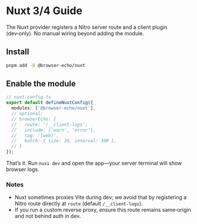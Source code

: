 # Nuxt 3/4 Guide

The Nuxt provider registers a Nitro server route and a client plugin (dev‑only). No manual wiring beyond adding the module.

## Install

```bash
pnpm add -D @browser-echo/nuxt
```

## Enable the module

```ts
// nuxt.config.ts
export default defineNuxtConfig({
  modules: ['@browser-echo/nuxt'],
  // optional:
  // browserEcho: {
  //   route: '/__client-logs',
  //   include: ['warn', 'error'],
  //   tag: '[web]',
  //   batch: { size: 20, interval: 300 },
  // }
});
```

That’s it. Run `nuxi dev` and open the app—your server terminal will show browser logs.

### Notes

* Nuxt sometimes proxies Vite during dev; we avoid that by registering a Nitro route directly at `route` (default `/__client-logs`).
* If you run a custom reverse proxy, ensure this route remains same‑origin and not behind auth in dev.
